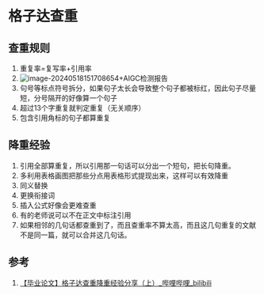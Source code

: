 # 格子达查重

##  查重规则

1. 重复率=复写率+引用率
2. ![image-20240518151708654](assets/image-20240518151708654.png)+AIGC检测报告
3. 句号等标点符号拆分，如果句子太长会导致整个句子都被标红，因此句子尽量短，分号隔开的好像算一个句子
4. 超过13个字重复就判定重复（无关顺序）
5. 包含引用角标的句子都算重复

## 降重经验

1. 引用全部算重复，所以引用那一句话可以分出一个短句，把长句降重。
2. 多利用表格画图把那些分点用表格形式提现出来，这样可以有效降重
3. 同义替换
4. 更换衔接词
5. 插入公式好像会更难查重
6. 有的老师说可以不在正文中标注引用
7. 如果相邻的几句话都查重到了，而且查重率不算太高，而且这几句重复的文献不是同一篇，就可以合并这几句话。

## 参考

1. [【毕业论文】格子达查重降重经验分享（上）_哔哩哔哩_bilibili](https://www.bilibili.com/video/BV1uF41177gK)